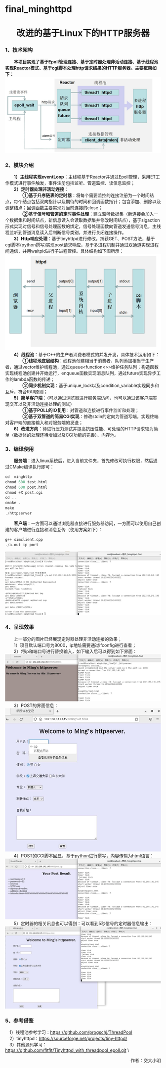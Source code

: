 # final_minghttpd
<h1 align="center"> 改进的基于Linux下的HTTP服务器 </h1>

### 1、技术架构
&emsp;&emsp;**本项目实现了基于Epoll管理连接、基于定时器处理非活动连接、基于线程池实现Reactor模式、基于cgi脚本处理http请求结果的HTTP服务器。主要框架如下：**\
![](./image/newhttpd.jpg)
### 2、模块介绍
&emsp;&emsp;**1）主线程实现eventLoop**：主线程基于Reactor并通过Epoll管理，采用ET工作模式进行事件触发，事件注册包括监听、管道监控、读信息监控；\
&emsp;&emsp;**2）定时器处理非活动连接**：\
&emsp;&emsp;&emsp;&emsp;**①基于升序链表的定时器**：将每个需要监控的连接注册为一个时间结点，每个结点包括双向指针以及期待的时间和回调函数指针；包含添加、删除以及调整结点；回调函数主要实现对当前连接的close；\
&emsp;&emsp;&emsp;&emsp;**②基于信号和管道的定时事件处理**：建立监听数据集（新连接会加入一个数据集和时间结点，新信息读入会读取数据集并修改时间结点），基于sigaction形式实现对信号和信号处理函数的绑定，信号处理函数向管道发送信号消息，主线程监听到管道消息读入后判断信号类别，并进行关闭连接操作。\
&emsp;&emsp;**3）Http响应处理**：基于tinyhttpd进行修改，捕获GET、POST方法，基于cgi脚本(python撰写)实现post请求响应，基于多进程机制并通过双通道实现进程间通信，并用waitpid进行子进程管控。具体结构如下图所示：\
![](./image/httpd.jpg) \
&emsp;&emsp;**4）线程池**：基于C++的生产者消费者模式的并发开发，具体技术运用如下：\
&emsp;&emsp;&emsp;&emsp;**①线程池底层结构**：线程池创建相当于消费者，队列添加相当于生产者，通过vector维护线程池，通过queue<function<>>维护任务队列；构造函数实现线程池创建并开始运行，enqueue函数实现消息队列，通过future实现异步工作的lambda函数的传递；\
&emsp;&emsp;&emsp;&emsp;**②同步机制实现**：基于unique_lock以及condition_variable实现同步和互斥，符合RAII原则；\
&emsp;&emsp;**5）简单客户端**：（可以通过浏览器进行服务端访问，也可以通过该客户端实现交互以及非活动连接处理的测试）\
&emsp;&emsp;&emsp;&emsp;**①基于POLL的IO复用**：对管道和连接进行事件监听和处理；\
&emsp;&emsp;&emsp;&emsp;**②基于双管道的简易CGI实现**：修改stdin的定向为管道写端，实现终端对客户端的直接输入和对服务端的发送；\
&emsp;&emsp;**6）改进方向**：待进行压力测试并提高抗压性能、可处理的HTTP请求较为简单（数据体的处理还待增加以及CGI功能的完善）、内存池。
### 3、编译使用
&emsp;&emsp;**服务端**：进入linux系统后，进入当前文件夹，首先修改可执行权限，然后通过CMake编译执行即可：
~~~c
cd  minghttp
chmod 600 test.html
chmod 600 post.html
chmod +X post.cgi
cd ..
cmake .
make
./httpserver
~~~
&emsp;&emsp;**客户端**：一方面可以通过浏览器直接进行服务器访问，一方面可以使用自己创建的客户端进行连接和消息互传（使用方案如下）：
~~~c
g++ simclient.cpp
./a.out ip port
~~~
![](./image/out.jpg)
### 4、呈现效果
&emsp;&emsp;上一部分的图片已经展现定时器处理非活动连接的效果；\
&emsp;&emsp;1）项目默认端口号为8000，ip地址需要通过ifconfig进行查看；\
&emsp;&emsp;2）将ip和端口号进行替换输入，如下输入后可以得到如下界面：\
![](./image/test.jpg)\
&emsp;&emsp;3）POST的界面信息：\
![](./image/jie.jpg)\
&emsp;&emsp;4）POST的CGI脚本回显，基于python进行撰写，内容传输为html语言：\
![](./image/cgi.jpg)\
&emsp;&emsp;5）定时器的相关讯息也可以得到：可以看到5秒信号的定时器信息输出：\
![](./image/jie1.jpg)
### 5、参考借鉴
&emsp;1）线程池参考学习：https://github.com/progschj/ThreadPool \
&emsp;2）tinyhttpd：https://sourceforge.net/projects/tiny-httpd/ \
&emsp;3）其他源码学习：https://github.com/fltflt/Tinyhttpd_with_threadpool_epoll.git \

<p align="right">作者：交大小明</p>

